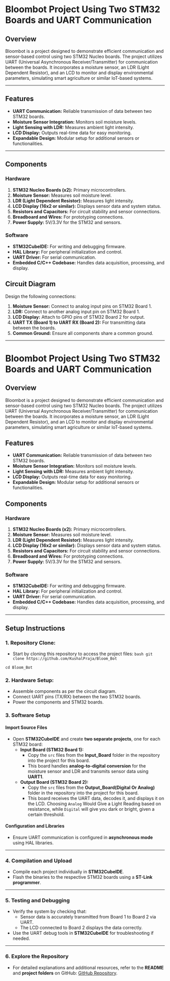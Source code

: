 # Bloombot Project Using Two STM32 Boards and UART Communication

## Overview  
Bloombot is a project designed to demonstrate efficient communication and sensor-based control using two STM32 Nucleo boards. The project utilizes UART (Universal Asynchronous Receiver/Transmitter) for communication between the boards. It incorporates a moisture sensor, an LDR (Light Dependent Resistor), and an LCD to monitor and display environmental parameters, simulating smart agriculture or similar IoT-based systems.

---

## Features  
- **UART Communication:** Reliable transmission of data between two STM32 boards.  
- **Moisture Sensor Integration:** Monitors soil moisture levels.  
- **Light Sensing with LDR:** Measures ambient light intensity.  
- **LCD Display:** Outputs real-time data for easy monitoring.  
- **Expandable Design:** Modular setup for additional sensors or functionalities.  

---

## Components  
### Hardware  
1. **STM32 Nucleo Boards (x2):** Primary microcontrollers.  
2. **Moisture Sensor:** Measures soil moisture level.  
3. **LDR (Light Dependent Resistor):** Measures light intensity.  
4. **LCD Display (16x2 or similar):** Displays sensor data and system status.  
5. **Resistors and Capacitors:** For circuit stability and sensor connections.  
6. **Breadboard and Wires:** For prototyping connections.  
7. **Power Supply:** 5V/3.3V for the STM32 and sensors.  



### Software  
- **STM32CubeIDE:** For writing and debugging firmware.  
- **HAL Library:** For peripheral initialization and control.  
- **UART Driver:** For serial communication.  
- **Embedded C/C++ Codebase:** Handles data acquisition, processing, and display.  



## Circuit Diagram  
Design the following connections:  
1. **Moisture Sensor:** Connect to analog input pins on STM32 Board 1.  
2. **LDR:** Connect to another analog input pin on STM32 Board 1.  
3. **LCD Display:** Attach to GPIO pins of STM32 Board 2 for output.  
4. **UART TX (Board 1) to UART RX (Board 2):** For transmitting data between the boards.  
5. **Common Ground:** Ensure all components share a common ground.

---

# Bloombot Project Using Two STM32 Boards and UART Communication

## Overview  
Bloombot is a project designed to demonstrate efficient communication and sensor-based control using two STM32 Nucleo boards. The project utilizes UART (Universal Asynchronous Receiver/Transmitter) for communication between the boards. It incorporates a moisture sensor, an LDR (Light Dependent Resistor), and an LCD to monitor and display environmental parameters, simulating smart agriculture or similar IoT-based systems.


## Features  
- **UART Communication:** Reliable transmission of data between two STM32 boards.  
- **Moisture Sensor Integration:** Monitors soil moisture levels.  
- **Light Sensing with LDR:** Measures ambient light intensity.  
- **LCD Display:** Outputs real-time data for easy monitoring.  
- **Expandable Design:** Modular setup for additional sensors or functionalities.  


## Components  
### Hardware  
1. **STM32 Nucleo Boards (x2):** Primary microcontrollers.  
2. **Moisture Sensor:** Measures soil moisture level.  
3. **LDR (Light Dependent Resistor):** Measures light intensity.  
4. **LCD Display (16x2 or similar):** Displays sensor data and system status.  
5. **Resistors and Capacitors:** For circuit stability and sensor connections.  
6. **Breadboard and Wires:** For prototyping connections.  
7. **Power Supply:** 5V/3.3V for the STM32 and sensors.  


### Software  
- **STM32CubeIDE:** For writing and debugging firmware.  
- **HAL Library:** For peripheral initialization and control.  
- **UART Driver:** For serial communication.  
- **Embedded C/C++ Codebase:** Handles data acquisition, processing, and display.  

---

## Setup Instructions  


### 1. Repository Clone:
   - Start by cloning this repository to access the project files:
```bash git clone https://github.com/KushalPraja/Bloom_Bot```

```cd Bloom_Bot```

###  2. Hardware Setup:
   - Assemble components as per the circuit diagram.  
   - Connect UART pins (TX/RX) between the two STM32 boards.  
   - Power the components and STM32 boards.  

### 3. Software Setup  

#### Import Source Files  
- Open **STM32CubeIDE** and create **two separate projects**, one for each STM32 board:  
  - **Input Board (STM32 Board 1):**  
    - Copy the `src` files from the **Input_Board** folder in the repository into the project for this board.  
    - This board handles **analog-to-digital conversion** for the moisture sensor and LDR and transmits sensor data using **UART1**.  
  - **Output Board (STM32 Board 2):**  
    - Copy the `src` files from the **Output_Board(Digital Or Analog)** folder in the repository into the project for this board.  
    - This board receives the UART data, decodes it, and displays it on the LCD.  Choosing `Analog` Would Give a Light Reading based on resistance, while `Digital` will give you dark or bright, given a certain threshold.

#### Configuration and Libraries  
- Ensure UART communication is configured in **asynchronous mode** using HAL libraries.  

---

### 4. Compilation and Upload  
- Compile each project individually in **STM32CubeIDE**.  
- Flash the binaries to the respective STM32 boards using a **ST-Link programmer**.  

---

### 5. Testing and Debugging  
- Verify the system by checking that:  
  - Sensor data is accurately transmitted from Board 1 to Board 2 via UART.  
  - The LCD connected to Board 2 displays the data correctly.  
- Use the UART debug tools in **STM32CubeIDE** for troubleshooting if needed.  

---

### 6. Explore the Repository  
- For detailed explanations and additional resources, refer to the **README** and **project folders** on GitHub: [GitHub Repository](https://github.com/KushalPraja/Bloom_Bot).  

